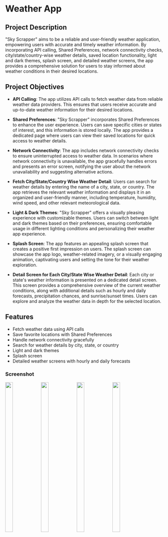 # Weather App



## Project Description

"Sky Scrapper" aims to be a reliable and user-friendly weather application, empowering users with accurate and timely weather information. By incorporating API calling, Shared Preferences, network connectivity checks, city/state/country-wise weather details, saved location functionality, light and dark themes, splash screen, and detailed weather screens, the app provides a comprehensive solution for users to stay informed about weather conditions in their desired locations.

## Project Objectives

- **API Calling**: The app utilizes API calls to fetch weather data from reliable weather data providers. This ensures that users receive accurate and up-to-date weather information for their desired locations.
  
- **Shared Preferences**: "Sky Scrapper" incorporates Shared Preferences to enhance the user experience. Users can save specific cities or states of interest, and this information is stored locally. The app provides a dedicated page where users can view their saved locations for quick access to weather details.
  
- **Network Connectivity**: The app includes network connectivity checks to ensure uninterrupted access to weather data. In scenarios where network connectivity is unavailable, the app gracefully handles errors and presents an error screen, notifying the user about the network unavailability and suggesting alternative actions.
  
- **Fetch City/State/Country Wise Weather Detail**: Users can search for weather details by entering the name of a city, state, or country. The app retrieves the relevant weather information and displays it in an organized and user-friendly manner, including temperature, humidity, wind speed, and other relevant meteorological data.
  
- **Light & Dark Themes**: "Sky Scrapper" offers a visually pleasing experience with customizable themes. Users can switch between light and dark themes based on their preferences, ensuring comfortable usage in different lighting conditions and personalizing their weather app experience.
  
- **Splash Screen**: The app features an appealing splash screen that creates a positive first impression on users. The splash screen can showcase the app logo, weather-related imagery, or a visually engaging animation, captivating users and setting the tone for their weather exploration.
  
- **Detail Screen for Each City/State Wise Weather Detail**: Each city or state's weather information is presented on a dedicated detail screen. This screen provides a comprehensive overview of the current weather conditions, along with additional details such as hourly and daily forecasts, precipitation chances, and sunrise/sunset times. Users can explore and analyze the weather data in depth for the selected location.



## Features

- Fetch weather data using API calls
- Save favorite locations with Shared Preferences
- Handle network connectivity gracefully
- Search for weather details by city, state, or country
- Light and dark themes
- Splash screen
- Detailed weather screens with hourly and daily forecasts
### Screenshot
<img align = "left"  src = "https://github.com/user-attachments/assets/ddcd8487-f3cf-4523-91a9-1ac0d9a29b17" width=22% height=35% >
<img align = "left"  src = "https://github.com/user-attachments/assets/4e9a0517-1f09-4dce-86d8-94cd5174d5e8" width=22% height=35% >
<img align = "left"  src = "https://github.com/user-attachments/assets/c268eca1-4909-462d-9191-dc4063b5951f" width=22% height=35% >
<img align = "left"  src = "https://github.com/user-attachments/assets/37a01e92-1b5a-44f5-9a83-fa3f0e51cff5" width=22% height=35% >

